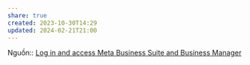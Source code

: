 ```yaml
---
share: true
created: 2023-10-30T14:29
updated: 2024-02-21T21:00
---
```


Nguồn:: [Log in and access Meta Business Suite and Business Manager](https://business.facebook.com/latest/posts/published_posts/)